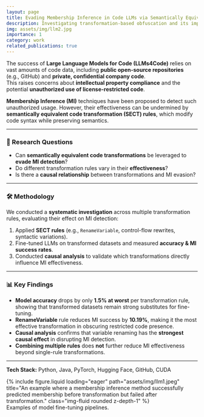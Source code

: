 ```yaml
---
layout: page
title: Evading Membership Inference in Code LLMs via Semantically Equivalent Transformations
description: Investigating transformation-based obfuscation and its impact on license compliance enforcement
img: assets/img/llm2.jpg
importance: 1
category: work
related_publications: true
---
```

The success of **Large Language Models for Code (LLMs4Code)** relies on vast amounts of code data, including **public open-source repositories** (e.g., GitHub) and **private, confidential company code**.  
This raises concerns about **intellectual property compliance** and the potential **unauthorized use of license-restricted code**.  

**Membership Inference (MI)** techniques have been proposed to detect such unauthorized usage. However, their effectiveness can be undermined by **semantically equivalent code transformation (SECT) rules**, which modify code syntax while preserving semantics.

---

### 🔎 Research Questions
- Can **semantically equivalent code transformations** be leveraged to **evade MI detection**?  
- Do different transformation rules vary in their **effectiveness**?  
- Is there a **causal relationship** between transformations and MI evasion?

---

### 🛠️ Methodology
We conducted a **systematic investigation** across multiple transformation rules, evaluating their effect on MI detection:

1. Applied **SECT rules** (e.g., `RenameVariable`, control-flow rewrites, syntactic variations).  
2. Fine-tuned LLMs on transformed datasets and measured **accuracy & MI success rates**.  
3. Conducted **causal analysis** to validate which transformations directly influence MI effectiveness.

---

### 📊 Key Findings
- **Model accuracy** drops by only **1.5% at worst** per transformation rule, showing that transformed datasets remain strong substitutes for fine-tuning.  
- **RenameVariable** rule reduces MI success by **10.19%**, making it the most effective transformation in obscuring restricted code presence.  
- **Causal analysis** confirms that variable renaming has the **strongest causal effect** in disrupting MI detection.  
- **Combining multiple rules** does **not** further reduce MI effectiveness beyond single-rule transformations.  

---

**Tech Stack:** Python, Java, PyTorch, Hugging Face, GitHub, CUDA  

<div class="row">
  <div class="col-sm mt-3 mt-md-0">
    {% include figure.liquid loading="eager" path="assets/img/llm1.jpeg" title="An example where a membership inference method successfully predicted membership before transformation but failed after transformation." class="img-fluid rounded z-depth-1" %}
  </div>
</div>

<div class="caption">
  Examples of model fine-tuning pipelines.
</div>
